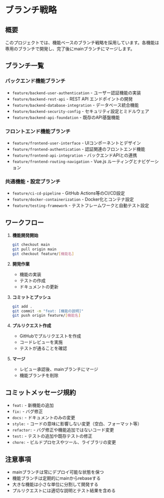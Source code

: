 # ブランチ戦略

## 概要
このプロジェクトでは、機能ベースのブランチ戦略を採用しています。各機能は専用のブランチで開発し、完了後にmainブランチにマージします。

## ブランチ一覧

### バックエンド機能ブランチ
- `feature/backend-user-authentication` - ユーザー認証機能の実装
- `feature/backend-rest-api` - REST API エンドポイントの開発
- `feature/backend-database-integration` - データベース統合機能
- `feature/backend-security-config` - セキュリティ設定とミドルウェア
- `feature/backend-api-foundation` - 既存のAPI基盤機能

### フロントエンド機能ブランチ
- `feature/frontend-user-interface` - UIコンポーネントとデザイン
- `feature/frontend-authentication` - 認証関連のフロントエンド機能
- `feature/frontend-api-integration` - バックエンドAPIとの連携
- `feature/frontend-routing-navigation` - Vue.js ルーティングとナビゲーション

### 共通機能・設定ブランチ
- `feature/ci-cd-pipeline` - GitHub Actions等のCI/CD設定
- `feature/docker-containerization` - Docker化とコンテナ設定
- `feature/testing-framework` - テストフレームワークと自動テスト設定

## ワークフロー

1. **機能開発開始**
   ```bash
   git checkout main
   git pull origin main
   git checkout feature/[機能名]
   ```

2. **開発作業**
   - 機能の実装
   - テストの作成
   - ドキュメントの更新

3. **コミットとプッシュ**
   ```bash
   git add .
   git commit -m "feat: [機能の説明]"
   git push origin feature/[機能名]
   ```

4. **プルリクエスト作成**
   - GitHubでプルリクエストを作成
   - コードレビューを実施
   - テストが通ることを確認

5. **マージ**
   - レビュー承認後、mainブランチにマージ
   - 機能ブランチを削除

## コミットメッセージ規約

- `feat:` - 新機能の追加
- `fix:` - バグ修正
- `docs:` - ドキュメントのみの変更
- `style:` - コードの意味に影響しない変更（空白、フォーマット等）
- `refactor:` - バグ修正や機能追加ではないコード変更
- `test:` - テストの追加や既存テストの修正
- `chore:` - ビルドプロセスやツール、ライブラリの変更

## 注意事項

- mainブランチは常にデプロイ可能な状態を保つ
- 機能ブランチは定期的にmainからrebaseする
- 大きな機能は小さな単位に分割して開発する
- プルリクエストには適切な説明とテスト結果を含める
